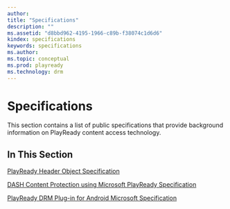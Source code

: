 ```yaml
---
author:
title: "Specifications"
description: ""
ms.assetid: "d8bbd962-4195-1966-c89b-f38074c1d6d6"
kindex: specifications
keywords: specifications
ms.author:
ms.topic: conceptual
ms.prod: playready
ms.technology: drm
---
```



# Specifications


This section contains a list of public specifications that provide background information on PlayReady content access technology.

## In This Section

[PlayReady Header Object Specification](playreadyheaderspecification.md)

[DASH Content Protection using Microsoft PlayReady Specification](dashplayreadyspecification.md)

[PlayReady DRM Plug-in for Android Microsoft Specification](playreadydrmpluginforandroidspecification.md)
